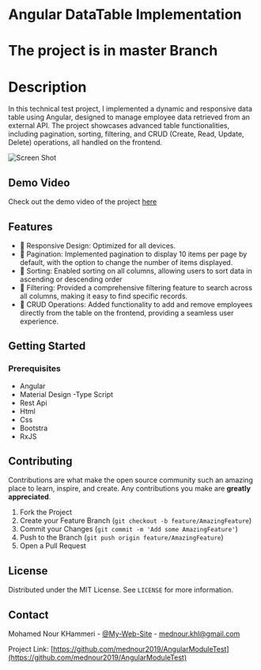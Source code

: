 # Angular DataTable Implementation
# The project is in master Branch
# Description
In this technical test project, I implemented a dynamic and responsive data table using Angular, designed to manage employee data retrieved from an external API. The project showcases advanced table functionalities, including pagination, sorting, filtering, and CRUD (Create, Read, Update, Delete) operations, all handled on the frontend.

![Screen Shot](https://prtfnour.vercel.app/images/portfolio/project1.JPG)
## Demo Video

Check out the demo video of the project [here](https://drive.google.com/file/d/1SVLCW8LEn6g3AzBg9pFenYHlbkttpMty/view?usp=sharing)
## Features

- 🧩  Responsive Design: Optimized for all devices.
- 🧩  Pagination: Implemented pagination to display 10 items per page by default, with the option to change the number of items displayed.
- 🧩 Sorting: Enabled sorting on all columns, allowing users to sort data in ascending or descending order
- 🧩 Filtering: Provided a comprehensive filtering feature to search across all columns, making it easy to find specific records.
- 🧩 CRUD Operations: Added functionality to add and remove employees directly from the table on the frontend, providing a seamless user experience.


## Getting Started

### Prerequisites

- Angular
- Material Design
-Type Script
 - Rest Api
 - Html
 - Css
 - Bootstra
 - RxJS



## Contributing

Contributions are what make the open source community such an amazing place to learn, inspire, and create. Any contributions you make are **greatly appreciated**.

1. Fork the Project
2. Create your Feature Branch (`git checkout -b feature/AmazingFeature`)
3. Commit your Changes (`git commit -m 'Add some AmazingFeature'`)
4. Push to the Branch (`git push origin feature/AmazingFeature`)
5. Open a Pull Request

## License

Distributed under the MIT License. See `LICENSE` for more information.

## Contact

Mohamed Nour KHammeri - [@My-Web-Site](https://prtfnour.vercel.app) - mednour.khl@gmail.com

Project Link: [https://github.com/mednour2019/AngularModuleTest](https://github.com/mednour2019/AngularModuleTest)

